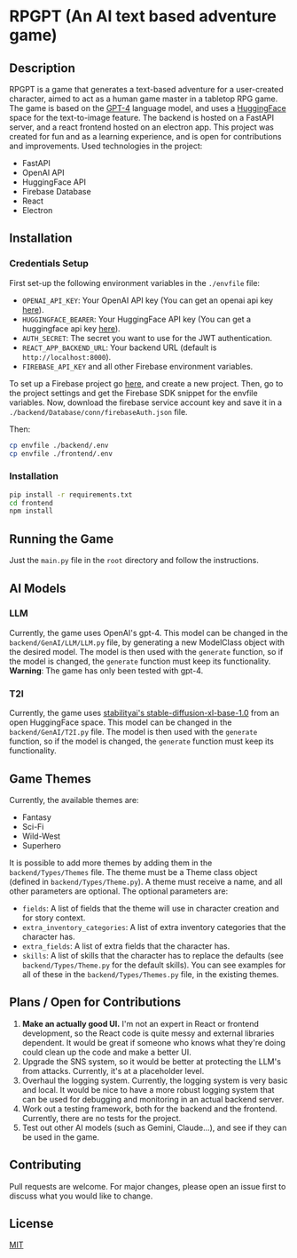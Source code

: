 # RPGPT (An AI text based adventure game)

## Description

RPGPT is a game that generates a text-based adventure for a user-created character, aimed to act as a human game master in a tabletop RPG game.
The game is based on the [GPT-4](https://openai.com/) language model, and uses a [HuggingFace](https://huggingface.co/) space for the text-to-image feature.
The backend is hosted on a FastAPI server, and a react frontend hosted on an electron app.
This project was created for fun and as a learning experience, and is open for contributions and improvements.
Used technologies in the project:
- FastAPI
- OpenAI API
- HuggingFace API
- Firebase Database
- React
- Electron

## Installation

### Credentials Setup
First set-up the following environment variables in the `./envfile` file:
- `OPENAI_API_KEY`: Your OpenAI API key (You can get an openai api key [here](https://platform.openai.com/)).
- `HUGGINGFACE_BEARER`: Your HuggingFace API key (You can get a huggingface api key [here](https://huggingface.co/)).
- `AUTH_SECRET`: The secret you want to use for the JWT authentication.
- `REACT_APP_BACKEND_URL`: Your backend URL (default is `http://localhost:8000`).
- `FIREBASE_API_KEY` and all other Firebase environment variables.

To set up a Firebase project go [here](https://firebase.google.com/), and create a new project.
Then, go to the project settings and get the Firebase SDK snippet for the envfile variables.
Now, download the firebase service account key and save it in a `./backend/Database/conn/firebaseAuth.json` file.

Then:

```bash
cp envfile ./backend/.env
cp envfile ./frontend/.env
```

### Installation
```bash
pip install -r requirements.txt
cd frontend
npm install
```

## Running the Game

Just the `main.py` file in the `root` directory and follow the instructions.

## AI Models

### LLM
Currently, the game uses OpenAI's gpt-4.
This model can be changed in the `backend/GenAI/LLM/LLM.py` file, by generating a new ModelClass object with the desired model.
The model is then used with the `generate` function, so if the model is changed, the `generate` function must keep its functionality.
**Warning**: The game has only been tested with gpt-4.

### T2I
Currently,
the game uses [stabilityai's stable-diffusion-xl-base-1.0](https://api-inference.huggingface.co/models/stabilityai/stable-diffusion-xl-base-1.0) from an open HuggingFace space.
This model can be changed in the `backend/GenAI/T2I.py` file.
The model is then used with the `generate` function, so if the model is changed, the `generate` function must keep its functionality.

## Game Themes

Currently, the available themes are:
- Fantasy
- Sci-Fi
- Wild-West
- Superhero

It is possible to add more themes by adding them in the `backend/Types/Themes` file.
The theme must be a Theme class object (defined in `backend/Types/Theme.py`).
A theme must receive a name, and all other parameters are optional.
The optional parameters are:
- `fields`: A list of fields that the theme will use in character creation and for story context.
- `extra_inventory_categories`: A list of extra inventory categories that the character has.
- `extra_fields`: A list of extra fields that the character has.
- `skills`: A list of skills that the character has to replace the defaults (see `backend/Types/Theme.py` for the default skills).
You can see examples for all of these in the `backend/Types/Themes.py` file, in the existing themes.

## Plans / Open for Contributions

1. **Make an actually good UI.**
I'm not an expert in React or frontend development, so the React code is quite messy and external libraries dependent.
It would be great if someone who knows what they're doing could clean up the code and make a better UI.
2. Upgrade the SNS system, so it would be better at protecting the LLM's from attacks. Currently, it's at a placeholder level.
3. Overhaul the logging system.
Currently, the logging system is very basic and local.
It would be nice to have a more robust logging system
that can be used for debugging and monitoring in an actual backend server.
4. Work out a testing framework, both for the backend and the frontend. Currently, there are no tests for the project.
5. Test out other AI models (such as Gemini, Claude...), and see if they can be used in the game.

## Contributing

Pull requests are welcome. For major changes, please open an issue first to discuss what you would like to change.

## License

[MIT](https://choosealicense.com/licenses/mit/)
